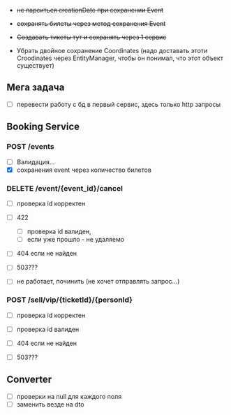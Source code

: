 * ~~не парситься creationDate при сохранении Event~~ 
* ~~сохранять билеты через метод сохранения Event~~
* ~~Создавать тикеты тут и сохранять через 1 сервис~~

* Убрать двойное сохранение Coordinates (надо доставать этоти Croodinates через EntityManager, чтобы он понимал, что этот объект существует)

##  Мега задача
- [ ] перевести работу с бд в первый сервис, здесь только http запросы

## Booking Service


### POST /events
- [ ] Валидация...
- [x] сохранения event через количество билетов

### DELETE /event/{event_id}/cancel
- [ ] проверка id корректен
- [ ] 422
    - [ ] проверка id валиден,
    - [ ] если уже прошло - не удаляемо
- [ ] 404 если не найден
- [ ] 503???
- [ ] не работает, починить (не хочет отправлять запрос...)


### POST /sell/vip/{ticketId}/{personId}
- [ ] проверка id корректен
- [ ] проверка id валиден
- [ ] 404 если не найден
- [ ] 503???






## Converter
- [ ] проверки на null для каждого поля
- [ ] заменить везде на dto